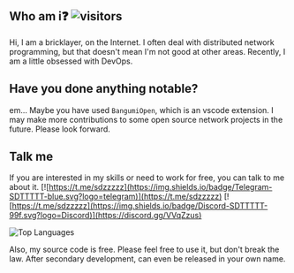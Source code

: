 
## Who am i❓ ![visitors](https://visitor-badge.laobi.icu/badge?page_id=sdttttt.sdttttt)

Hi, I am a bricklayer, on the Internet. I often deal with distributed network programming, but that doesn't mean I'm not good at other areas.
Recently, I am a little obsessed with DevOps. 

## Have you done anything notable? 

em... Maybe you have used `BangumiOpen`, which is an vscode extension.
I may make more contributions to some open source network projects in the future. 
Please look forward.

## Talk me 

If you are interested in my skills or need to work for free, you can talk to me about it.
[![https://t.me/sdzzzzz](https://img.shields.io/badge/Telegram-SDTTTTT-blue.svg?logo=telegram)](https://t.me/sdzzzzz) 
[![https://t.me/sdzzzzz](https://img.shields.io/badge/Discord-SDTTTTT-99f.svg?logo=Discord)](https://discord.gg/VVqZzus)

![Top Languages](https://github-readme-stats.vercel.app/api/top-langs/?username=sdttttt&layout=compact)

Also, my source code is free. Please feel free to use it, but don't break the law. After secondary development, can even be released in your own name.
